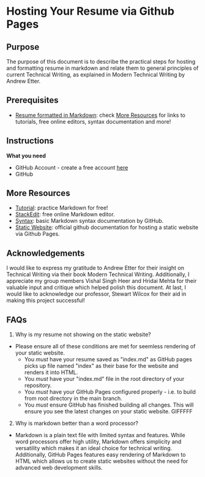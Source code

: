 # Hosting Your Resume via Github Pages

## Purpose
The purpose of this document is to describe the practical steps for hosting and formatting resume in markdown and relate them to general principles of current Technical Writing, as explained in Modern Technical Writing by Andrew Etter.

## Prerequisites
* [Resume formatted in Markdown](index.md): check [More Resources](#more-resources) for links to tutorials, free online editors, syntax documentation and more!

## Instructions
**What you need**
* GitHub Account - create a free account [here]()
* GitHub

## More Resources
* [Tutorial](https://www.markdowntutorial.com/): practice Markdown for free!
* [StackEdit](https://stackedit.io): free online Markdown editor.
* [Syntax](): basic Markdown syntax documentation by GitHub.
* [Static Website](https://docs.github.com/en/pages/getting-started-with-github-pages/creating-a-github-pages-site): official github documentation for hosting a static website via Github Pages.


## Acknowledgements
I would like to express my gratitude to Andrew Etter for their insight on Technical Writing via their book Modern Technical Writing. Additionally, I appreciate my group members Vishal Singh Heer and Hridai Mehta for their valuable input and critique which helped polish this document. At last, I would like to acknowledge our professor, Stewart Wilcox for their aid in making this project successful!

## FAQs
1. Why is my resume not showing on the static website?
* Please ensure all of these conditions are met for seemless rendering of your static website.
  * You *must* have your resume saved as "index.md" as GitHub pages picks up file named "index" as their base for the website and renders it into HTML.
  * You *must* have your "index.md" file in the root directory of your repository.
  * You *must* have your GitHub Pages configured properly - i.e. to build from root directory in the main branch.
  * You *must* ensure GitHub has finished building all changes. This will ensure you see the latest changes on your static website. GIFFFFF
    
2. Why is markdown better than a word processor?
*  Markdown is a plain text file with limited syntax and features. While word processors offer high utility, Markdown offers simplicity and versatility which makes it an ideal choice for technical writing. Additionally, GitHub Pages features easy rendering of Markdown to HTML which allows us to create static websites without the need for advanced web development skills.
